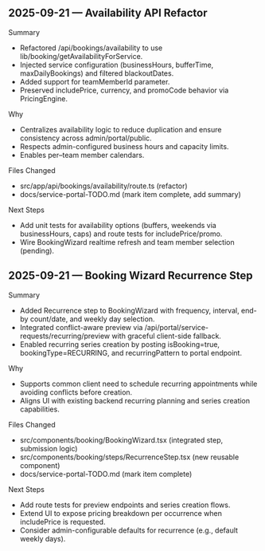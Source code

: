 ## 2025-09-21 — Availability API Refactor

Summary
- Refactored /api/bookings/availability to use lib/booking/getAvailabilityForService.
- Injected service configuration (businessHours, bufferTime, maxDailyBookings) and filtered blackoutDates.
- Added support for teamMemberId parameter.
- Preserved includePrice, currency, and promoCode behavior via PricingEngine.

Why
- Centralizes availability logic to reduce duplication and ensure consistency across admin/portal/public.
- Respects admin-configured business hours and capacity limits.
- Enables per–team member calendars.

Files Changed
- src/app/api/bookings/availability/route.ts (refactor)
- docs/service-portal-TODO.md (mark item complete, add summary)

Next Steps
- Add unit tests for availability options (buffers, weekends via businessHours, caps) and route tests for includePrice/promo.
- Wire BookingWizard realtime refresh and team member selection (pending).


## 2025-09-21 — Booking Wizard Recurrence Step

Summary
- Added Recurrence step to BookingWizard with frequency, interval, end-by count/date, and weekly day selection.
- Integrated conflict-aware preview via /api/portal/service-requests/recurring/preview with graceful client-side fallback.
- Enabled recurring series creation by posting isBooking=true, bookingType=RECURRING, and recurringPattern to portal endpoint.

Why
- Supports common client need to schedule recurring appointments while avoiding conflicts before creation.
- Aligns UI with existing backend recurring planning and series creation capabilities.

Files Changed
- src/components/booking/BookingWizard.tsx (integrated step, submission logic)
- src/components/booking/steps/RecurrenceStep.tsx (new reusable component)
- docs/service-portal-TODO.md (mark item complete)

Next Steps
- Add route tests for preview endpoints and series creation flows.
- Extend UI to expose pricing breakdown per occurrence when includePrice is requested.
- Consider admin-configurable defaults for recurrence (e.g., default weekly days).
